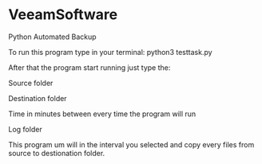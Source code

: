 # VeeamSoftware
Python Automated Backup

To run this program type in your terminal:
python3 testtask.py 

After that the program start running just type the:

Source folder

Destination folder

Time in minutes between every time the program will run

Log folder


This program um will in the interval you selected and copy every files from source to destionation folder.
